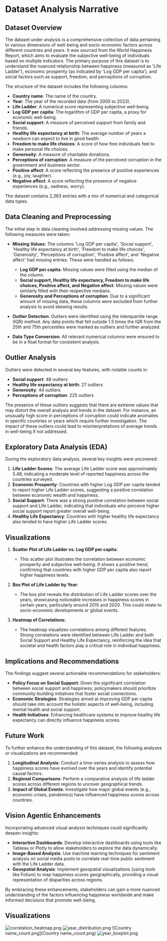# Dataset Analysis Narrative

## Dataset Overview

The dataset under analysis is a comprehensive collection of data pertaining to various dimensions of well-being and socio-economic factors across different countries and years. It was sourced from the World Happiness Report, which aims to evaluate the subjective well-being of individuals based on multiple indicators. The primary purpose of this dataset is to understand the nuanced relationship between happiness (measured as 'Life Ladder'), economic prosperity (as indicated by 'Log GDP per capita'), and social factors such as support, freedom, and perceptions of corruption.

The structure of the dataset includes the following columns:
- **Country name**: The name of the country.
- **Year**: The year of the recorded data (from 2005 to 2023).
- **Life Ladder**: A numerical score representing subjective well-being.
- **Log GDP per capita**: The logarithm of GDP per capita, a proxy for economic well-being.
- **Social support**: A measure of perceived support from family and friends.
- **Healthy life expectancy at birth**: The average number of years a newborn can expect to live in good health.
- **Freedom to make life choices**: A score of how free individuals feel to make personal life choices.
- **Generosity**: A measure of charitable donations.
- **Perceptions of corruption**: A measure of the perceived corruption in the government and business sector.
- **Positive affect**: A score reflecting the presence of positive experiences (e.g., joy, laughter).
- **Negative affect**: A score reflecting the presence of negative experiences (e.g., sadness, worry).

The dataset contains 2,363 entries with a mix of numerical and categorical data types.

## Data Cleaning and Preprocessing

The initial step in data cleaning involved addressing missing values. The following measures were taken:
- **Missing Values**: The columns 'Log GDP per capita', 'Social support', 'Healthy life expectancy at birth', 'Freedom to make life choices', 'Generosity', 'Perceptions of corruption', 'Positive affect', and 'Negative affect' had missing entries. These were handled as follows:
  - **Log GDP per capita**: Missing values were filled using the median of the column.
  - **Social support, Healthy life expectancy, Freedom to make life choices, Positive affect, and Negative affect**: Missing values were similarly filled with their respective medians.
  - **Generosity and Perceptions of corruption**: Due to a significant amount of missing data, these columns were excluded from further analysis to avoid skewing results.
  
- **Outlier Detection**: Outliers were identified using the interquartile range (IQR) method. Any data points that fell outside 1.5 times the IQR from the 25th and 75th percentiles were marked as outliers and further analyzed.

- **Data Type Conversion**: All relevant numerical columns were ensured to be in a float format for consistent analysis.

## Outlier Analysis

Outliers were detected in several key features, with notable counts in:
- **Social support**: 48 outliers
- **Healthy life expectancy at birth**: 27 outliers
- **Generosity**: 44 outliers
- **Perceptions of corruption**: 225 outliers

The presence of these outliers suggests that there are extreme values that may distort the overall analysis and trends in the dataset. For instance, an unusually high score in perceptions of corruption could indicate anomalies in specific countries or years which require further investigation. The impact of these outliers could lead to misinterpretations of average trends in well-being if not addressed.

## Exploratory Data Analysis (EDA)

During the exploratory data analysis, several key insights were uncovered:
1. **Life Ladder Scores**: The average Life Ladder score was approximately 5.48, indicating a moderate level of reported happiness across the countries surveyed.
2. **Economic Prosperity**: Countries with higher Log GDP per capita tended to report higher Life Ladder scores, suggesting a positive correlation between economic wealth and happiness.
3. **Social Support**: There was a strong positive correlation between social support and Life Ladder, indicating that individuals who perceive higher social support report greater overall well-being.
4. **Healthy Life Expectancy**: Countries with higher healthy life expectancy also tended to have higher Life Ladder scores.

## Visualizations

1. **Scatter Plot of Life Ladder vs. Log GDP per capita**:
   - This scatter plot illustrates the correlation between economic prosperity and subjective well-being. It shows a positive trend, confirming that countries with higher GDP per capita also report higher happiness levels.
  
2. **Box Plot of Life Ladder by Year**:
   - The box plot reveals the distribution of Life Ladder scores over the years, showcasing noticeable increases in happiness scores in certain years, particularly around 2015 and 2020. This could relate to socio-economic developments or global events.

3. **Heatmap of Correlations**:
   - The heatmap visualizes correlations among different features. Strong correlations were identified between Life Ladder and both Social Support and Healthy Life Expectancy, reinforcing the idea that societal and health factors play a critical role in individual happiness.

## Implications and Recommendations

The findings suggest several actionable recommendations for stakeholders:
- **Policy Focus on Social Support**: Given the significant correlation between social support and happiness, policymakers should prioritize community-building initiatives that foster social connections.
- **Economic Strategies**: Strategies aimed at improving GDP per capita should take into account the holistic aspects of well-being, including mental health and social support.
- **Health Initiatives**: Enhancing healthcare systems to improve healthy life expectancy can directly influence happiness scores.

## Future Work

To further enhance the understanding of this dataset, the following analyses or visualizations are recommended:
1. **Longitudinal Analysis**: Conduct a time-series analysis to assess how happiness scores have evolved over the years and identify potential causal factors.
2. **Regional Comparisons**: Perform a comparative analysis of life ladder scores across different regions to uncover geographical trends.
3. **Impact of Global Events**: Investigate how major global events (e.g., economic crises, pandemics) have influenced happiness scores across countries.

## Vision Agentic Enhancements

Incorporating advanced visual analysis techniques could significantly deepen insights:
- **Interactive Dashboards**: Develop interactive dashboards using tools like Tableau or Plotly to allow stakeholders to explore the data dynamically.
- **Image-Based Analysis**: Use machine learning techniques for sentiment analysis on social media posts to correlate real-time public sentiment with the Life Ladder data.
- **Geospatial Analysis**: Implement geospatial visualizations (using tools like Folium) to map happiness scores geographically, providing a visual representation of disparities across regions.

By embracing these enhancements, stakeholders can gain a more nuanced understanding of the factors influencing happiness worldwide and make informed decisions that promote well-being.

## Visualizations
![correlation_heatmap.png](correlation_heatmap.png)
![year_distribution.png](year_distribution.png)
![Country name_count.png](Country name_count.png)
![year_boxplot.png](year_boxplot.png)
